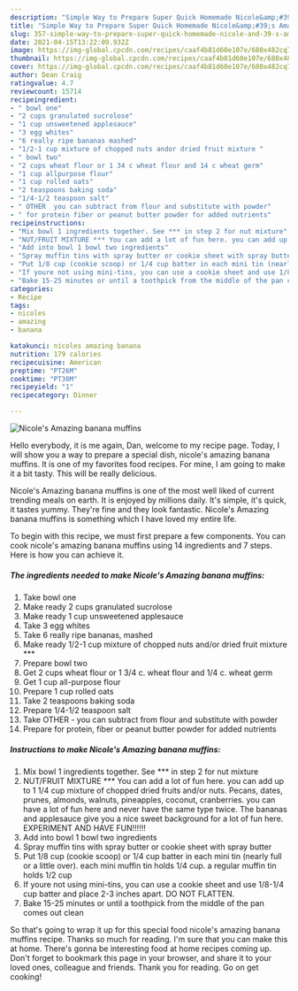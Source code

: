 ```yaml
---
description: "Simple Way to Prepare Super Quick Homemade Nicole&amp;#39;s Amazing banana muffins"
title: "Simple Way to Prepare Super Quick Homemade Nicole&amp;#39;s Amazing banana muffins"
slug: 357-simple-way-to-prepare-super-quick-homemade-nicole-and-39-s-amazing-banana-muffins
date: 2021-04-15T13:22:09.932Z
image: https://img-global.cpcdn.com/recipes/caaf4b81d60e107e/680x482cq70/nicoles-amazing-banana-muffins-recipe-main-photo.jpg
thumbnail: https://img-global.cpcdn.com/recipes/caaf4b81d60e107e/680x482cq70/nicoles-amazing-banana-muffins-recipe-main-photo.jpg
cover: https://img-global.cpcdn.com/recipes/caaf4b81d60e107e/680x482cq70/nicoles-amazing-banana-muffins-recipe-main-photo.jpg
author: Dean Craig
ratingvalue: 4.7
reviewcount: 15714
recipeingredient:
- " bowl one"
- "2 cups granulated sucrolose"
- "1 cup unsweetened applesauce"
- "3 egg whites"
- "6 really ripe bananas mashed"
- "1/2-1 cup mixture of chopped nuts andor dried fruit mixture "
- " bowl two"
- "2 cups wheat flour or 1 34 c wheat flour and 14 c wheat germ"
- "1 cup allpurpose flour"
- "1 cup rolled oats"
- "2 teaspoons baking soda"
- "1/4-1/2 teaspoon salt"
- " OTHER  you can subtract from flour and substitute with powder"
- " for protein fiber or peanut butter powder for added nutrients"
recipeinstructions:
- "Mix bowl 1 ingredients together. See *** in step 2 for nut mixture"
- "NUT/FRUIT MIXTURE *** You can add a lot of fun here. you can add up to 1 1/4 cup mixture of chopped dried fruits and/or nuts. Pecans, dates, prunes, almonds, walnuts, pineapples, coconut, cranberries. you can have a lot of fun here and never have the same type twice. The bananas and applesauce give you a nice sweet background for a lot of fun here. EXPERIMENT AND HAVE FUN!!!!!!"
- "Add into bowl 1 bowl two ingredients"
- "Spray muffin tins with spray butter or cookie sheet with spray butter"
- "Put 1/8 cup (cookie scoop) or 1/4 cup batter in each mini tin (nearly full or a little over). each mini muffin tin holds 1/4 cup. a regular muffin tin holds 1/2 cup"
- "If youre not using mini-tins, you can use a cookie sheet and use 1/8-1/4 cup batter and place 2-3 inches apart. DO NOT FLATTEN."
- "Bake 15-25 minutes or until a toothpick from the middle of the pan comes out clean"
categories:
- Recipe
tags:
- nicoles
- amazing
- banana

katakunci: nicoles amazing banana 
nutrition: 179 calories
recipecuisine: American
preptime: "PT26M"
cooktime: "PT30M"
recipeyield: "1"
recipecategory: Dinner

---
```



![Nicole&#39;s Amazing banana muffins](https://img-global.cpcdn.com/recipes/caaf4b81d60e107e/680x482cq70/nicoles-amazing-banana-muffins-recipe-main-photo.jpg)

Hello everybody, it is me again, Dan, welcome to my recipe page. Today, I will show you a way to prepare a special dish, nicole&#39;s amazing banana muffins. It is one of my favorites food recipes. For mine, I am going to make it a bit tasty. This will be really delicious.

Nicole&#39;s Amazing banana muffins is one of the most well liked of current trending meals on earth. It is enjoyed by millions daily. It's simple, it's quick, it tastes yummy. They're fine and they look fantastic. Nicole&#39;s Amazing banana muffins is something which I have loved my entire life.




To begin with this recipe, we must first prepare a few components. You can cook nicole&#39;s amazing banana muffins using 14 ingredients and 7 steps. Here is how you can achieve it.

<!--inarticleads1-->

##### The ingredients needed to make Nicole&#39;s Amazing banana muffins:

1. Take  bowl one
1. Make ready 2 cups granulated sucrolose
1. Make ready 1 cup unsweetened applesauce
1. Take 3 egg whites
1. Take 6 really ripe bananas, mashed
1. Make ready 1/2-1 cup mixture of chopped nuts and/or dried fruit mixture ***
1. Prepare  bowl two
1. Get 2 cups wheat flour or 1 3/4 c. wheat flour and 1/4 c. wheat germ
1. Get 1 cup all-purpose flour
1. Prepare 1 cup rolled oats
1. Take 2 teaspoons baking soda
1. Prepare 1/4-1/2 teaspoon salt
1. Take  OTHER - you can subtract from flour and substitute with powder
1. Prepare  for protein, fiber or peanut butter powder for added nutrients




<!--inarticleads2-->

##### Instructions to make Nicole&#39;s Amazing banana muffins:

1. Mix bowl 1 ingredients together. See *** in step 2 for nut mixture
1. NUT/FRUIT MIXTURE *** You can add a lot of fun here. you can add up to 1 1/4 cup mixture of chopped dried fruits and/or nuts. Pecans, dates, prunes, almonds, walnuts, pineapples, coconut, cranberries. you can have a lot of fun here and never have the same type twice. The bananas and applesauce give you a nice sweet background for a lot of fun here. EXPERIMENT AND HAVE FUN!!!!!!
1. Add into bowl 1 bowl two ingredients
1. Spray muffin tins with spray butter or cookie sheet with spray butter
1. Put 1/8 cup (cookie scoop) or 1/4 cup batter in each mini tin (nearly full or a little over). each mini muffin tin holds 1/4 cup. a regular muffin tin holds 1/2 cup
1. If youre not using mini-tins, you can use a cookie sheet and use 1/8-1/4 cup batter and place 2-3 inches apart. DO NOT FLATTEN.
1. Bake 15-25 minutes or until a toothpick from the middle of the pan comes out clean




So that's going to wrap it up for this special food nicole&#39;s amazing banana muffins recipe. Thanks so much for reading. I'm sure that you can make this at home. There's gonna be interesting food at home recipes coming up. Don't forget to bookmark this page in your browser, and share it to your loved ones, colleague and friends. Thank you for reading. Go on get cooking!
